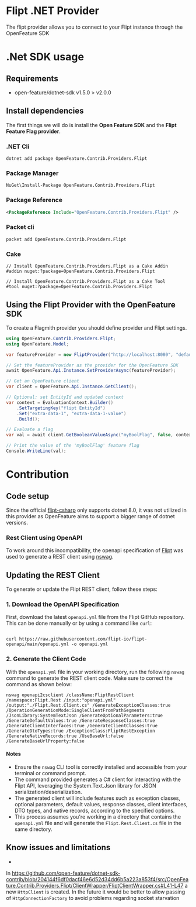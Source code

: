 # Flipt .NET Provider

The flipt provider allows you to connect to your Flipt instance through the OpenFeature SDK

# .Net SDK usage

## Requirements

- open-feature/dotnet-sdk v1.5.0 > v2.0.0

## Install dependencies

The first things we will do is install the **Open Feature SDK** and the **Flipt Feature Flag provider**.

### .NET Cli

```shell
dotnet add package OpenFeature.Contrib.Providers.Flipt
```

### Package Manager

```shell
NuGet\Install-Package OpenFeature.Contrib.Providers.Flipt
```

### Package Reference

```xml
<PackageReference Include="OpenFeature.Contrib.Providers.Flipt" />
```

### Packet cli

```shell
packet add OpenFeature.Contrib.Providers.Flipt
```

### Cake

```shell
// Install OpenFeature.Contrib.Providers.Flipt as a Cake Addin
#addin nuget:?package=OpenFeature.Contrib.Providers.Flipt

// Install OpenFeature.Contrib.Providers.Flipt as a Cake Tool
#tool nuget:?package=OpenFeature.Contrib.Providers.Flipt
```

## Using the Flipt Provider with the OpenFeature SDK

To create a Flagmith provider you should define provider and Flipt settings.

```csharp
using OpenFeature.Contrib.Providers.Flipt;
using OpenFeature.Model;

var featureProvider = new FliptProvider("http://localhost:8080", "default-namespace");

// Set the featureProvider as the provider for the OpenFeature SDK
await OpenFeature.Api.Instance.SetProviderAsync(featureProvider);

// Get an OpenFeature client
var client = OpenFeature.Api.Instance.GetClient();

// Optional: set EntityId and updated context
var context = EvaluationContext.Builder()
    .SetTargetingKey("flipt EntityId")
    .Set("extra-data-1", "extra-data-1-value")
    .Build();

// Evaluate a flag
var val = await client.GetBooleanValueAsync("myBoolFlag", false, context);

// Print the value of the 'myBoolFlag' feature flag
Console.WriteLine(val);
```

# Contribution

## Code setup

Since the official [flipt-csharp](https://github.com/flipt-io/flipt-server-sdks/tree/main/flipt-csharp) only supports
dotnet 8.0, it was not utilized in this provider as OpenFeature aims to support a bigger range of dotnet versions.

### Rest Client using OpenAPI

To work around this incompatibility, the openapi specification of [Flipt](https://github.com/flipt-io/flipt-openapi) was
used to generate a REST client using [nswag](https://github.com/RicoSuter/NSwag).

## Updating the REST Client

To generate or update the Flipt REST client, follow these steps:

### 1. Download the OpenAPI Specification

First, download the latest `openapi.yml` file from the Flipt GitHub repository. This can be done manually or by using a
command like `curl`:

```

curl https://raw.githubusercontent.com/flipt-io/flipt-openapi/main/openapi.yml -o openapi.yml
```

### 2. Generate the Client Code

With the `openapi.yml` file in your working directory, run the following `nswag` command to generate the REST client
code. Make sure to correct the command as shown below:

```
nswag openapi2csclient /className:FliptRestClient /namespace:Flipt.Rest /input:"openapi.yml" /output:"./Flipt.Rest.Client.cs" /GenerateExceptionClasses:true /OperationGenerationMode:SingleClientFromPathSegments /JsonLibrary:SystemTextJson /GenerateOptionalParameters:true /GenerateDefaultValues:true /GenerateResponseClasses:true /GenerateClientInterfaces:true /GenerateClientClasses:true /GenerateDtoTypes:true /ExceptionClass:FliptRestException /GenerateNativeRecords:true /UseBaseUrl:false /GenerateBaseUrlProperty:false 
```

#### Notes

- Ensure the `nswag` CLI tool is correctly installed and accessible from your terminal or command prompt.
- The command provided generates a C# client for interacting with the Flipt API, leveraging the System.Text.Json library
  for JSON serialization/deserialization.
- The generated client will include features such as exception classes, optional parameters, default values, response
  classes, client interfaces, DTO types, and native records, according to the specified options.
- This process assumes you're working in a directory that contains the `openapi.yml` file and will generate the
  `Flipt.Rest.Client.cs` file in the same directory.

## Know issues and limitations

-
In https://github.com/open-feature/dotnet-sdk-contrib/blob/204144f6df0dacf46e6d52d34dd6b5a223a853f4/src/OpenFeature.Contrib.Providers.Flipt/ClientWrapper/FliptClientWrapper.cs#L41-L47
a new `HttpClient` is created. In the future it would be better to allow passing of `HttpConnectionFactory` to avoid
problems regarding socket starvation

